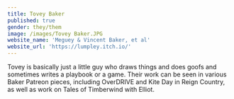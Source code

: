 ```yaml
---
title: Tovey Baker
published: true
gender: they/them
image: /images/Tovey Baker.JPG
website_name: 'Meguey & Vincent Baker, et al'
website_url: 'https://lumpley.itch.io/'
---
```


Tovey is basically just a little guy who draws things and does goofs and sometimes writes a playbook or a game. Their work can be seen in various Baker Patreon pieces, including OverDRIVE and Kite Day in Reign Country, as well as work on Tales of Timberwind with Elliot.
